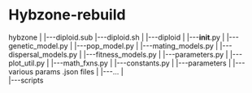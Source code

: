 # Hybzone-rebuild


hybzone
|
|---diploid.sub
|---diploid.sh 
|
|---diploid
|   |---__init__.py
|   |---genetic_model.py
|   |---pop_model.py
|   |---mating_models.py
|   |---dispersal_models.py
|   |---fitness_models.py
|   |---parameters.py
|   |---plot_util.py
|   |---math_fxns.py
|   |---constants.py
|   |---parameters
|       |---various params .json files
|       |---...
|  
|---scripts

